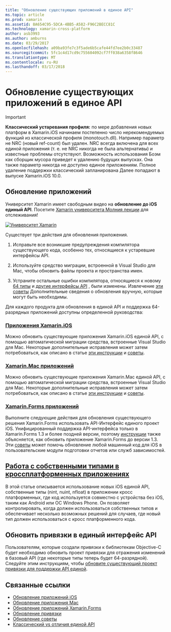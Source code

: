```yaml
---
title: "Обновление существующих приложений в единое API"
ms.topic: article
ms.prod: xamarin
ms.assetid: 8A654C95-5DCA-4BB5-A582-F96C2BECC81C
ms.technology: xamarin-cross-platform
author: asb3993
ms.author: amburns
ms.date: 03/29/2017
ms.openlocfilehash: a09ba93fe7c3f5ade6b5cafe44fd7ee2b0c33487
ms.sourcegitcommit: 5fc1c4d17cd9c755604092cf7ff038a6358f8646
ms.translationtype: MT
ms.contentlocale: ru-RU
ms.lasthandoff: 03/17/2018
---
```

# <a name="updating-existing-apps-to-the-unified-api"></a>Обновление существующих приложений в единое API

> [!IMPORTANT]
> **Классический устаревания профиля:** по мере добавления новых платформ в Xamarin.iOS начинаем постепенно число нерекомендуемых функций из классической профиля (monotouch.dll). Например параметр не NRC (новый ref-count) был удален. NRC всегда включена для всех единой приложения (т. е. не NRC никогда не была альтернативы) и известные проблемы отсутствуют. Возможность использования Боэм как сборщик мусора приведет к удалению будущих выпусках. Она также параметр никогда не доступно единое приложениям. Полное удаление поддержки классический запланирована Далее попадают в выпуске Xamarin.iOS 10.0.




## <a name="how-to-update-your-apps"></a>Обновление приложений

Университет Xamarin имеет свободным видео на **обновление до iOS единый API**. Посетите [Xamarin университета Молния лекции](http://university.xamarin.com/lightninglectures) для отслеживания!

[ ![](updating-apps-images/xamu-video-sml.png "Университет Xamarin")](http://university.xamarin.com/lightninglectures)

Существует три действия для обновления приложения.

1. Исправьте все возникшие предупреждения компилятора существующего кода, особенно тех, относящиеся к устаревшие интерфейсы API.

2. Используйте средство миграции, встроенной в Visual Studio для Mac, чтобы обновить файлы проекта и пространства имен.

3. Устраните остальные ошибки компилятора, относящиеся к новому [64 типы](~/cross-platform/macios/nativetypes.md) и [другие интерфейсы API](~/cross-platform/macios/unified/index.md#deprecated-typos) , были изменены. Извлечение [эти советы](~/cross-platform/macios/unified/updating-tips.md) Дополнительные сведения о обновления вручную, которые могут быть необходимы.

Для каждого продукта для обновления в единой API и поддержка 64-разрядных приложений доступны определенной руководства:

### <a name="xamarinios-appscross-platformmaciosunifiedupdating-ios-appsmd"></a>[Приложения Xamarin.iOS](~/cross-platform/macios/unified/updating-ios-apps.md)

Можно обновить существующие приложения Xamarin.iOS единой API, с помощью автоматической миграции средства, встроенные Visual Studio для Mac. Некоторые дополнительные исправления может затем потребоваться, как описано в статье [эти инструкции](~/cross-platform/macios/unified/updating-ios-apps.md) и [советы](~/cross-platform/macios/unified/updating-tips.md).

###  <a name="xamarinmac-appscross-platformmaciosunifiedupdating-mac-appsmd"></a>[Xamarin.Mac приложений](~/cross-platform/macios/unified/updating-mac-apps.md)

Можно обновить существующие приложения Xamarin.Mac единой API, с помощью автоматической миграции средства, встроенные Visual Studio для Mac. Некоторые дополнительные исправления может затем потребоваться, как описано в статье [эти инструкции](~/cross-platform/macios/unified/updating-mac-apps.md) и [советы](~/cross-platform/macios/unified/updating-tips.md).

###  <a name="xamarinforms-appscross-platformmaciosunifiedupdating-xamarin-forms-appsmd"></a>[Xamarin.Forms приложений](~/cross-platform/macios/unified/updating-xamarin-forms-apps.md)

Выполните следующие действия для обновления существующего решения Xamarin.Forms использовать API-Интерфейс единого проект iOS. Унифицированный поддержка API-интерфейса только в Xamarin.Forms 1.3 и более поздней версии, поэтому [инструкции](~/cross-platform/macios/unified/updating-xamarin-forms-apps.md) также объясняется, как обновить приложение Xamarin.Forms до версии 1.3. Эти [советы](~/cross-platform/macios/unified/updating-tips.md) может помочь обновление любой машинный код для iOS в пользовательские модули подготовки отчетов или служб зависимостей.

## <a name="working-with-native-types-in-cross-platform-appscross-platformmaciosnativetypesmd"></a>[Работа с собственными типами в кроссплатформенных приложениях](~/cross-platform/macios/nativetypes.md)

В этой статье описывается использование новых iOS единой API, собственные типы (nint, nuint, nfloat) в приложении кросс платформенных, где код используется совместно с устройства без iOS, таким как Android или ОС Windows Phone. Он позволяет контролировать, когда должен использоваться собственных типов и обеспечивает несколько возможных решений для случаев, где новый тип должен использоваться с кросс платформенного кода.

## <a name="update-bindings-to-the-unified-api"></a>Обновить привязки в единый интерфейс API

Пользователям, которые создали привязки к библиотекам Objective-C будет необходимо обновить проект привязки для отражения изменений в базовый API (где некоторые типы теперь будет 64-разрядной).
Следуйте этим инструкциям, чтобы [обновите существующий проект привязки для поддержки API единой](~/cross-platform/macios/unified/update-binding.md).




## <a name="related-links"></a>Связанные ссылки

- [Обновление приложений iOS](~/cross-platform/macios/unified/updating-ios-apps.md)
- [Обновление приложения Mac](~/cross-platform/macios/unified/updating-mac-apps.md)
- [Обновление приложений Xamarin.Forms](~/cross-platform/macios/unified/updating-xamarin-forms-apps.md)
- [Обновление привязки](~/cross-platform/macios/unified/update-binding.md)
- [Обновление советы](~/cross-platform/macios/unified/updating-tips.md)
- [Классический vs отличия единой API](https://developer.xamarin.com/releases/ios/api_changes/classic-vs-unified-8.6.0/)
